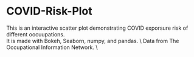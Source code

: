 # COVID-Risk-Plot
This is an interactive scatter plot demonstrating COVID exporsure risk of different oocuupations.\
It is made with Bokeh, Seaborn, numpy, and pandas. \ 
Data from The Occupational Information Network. \ 

